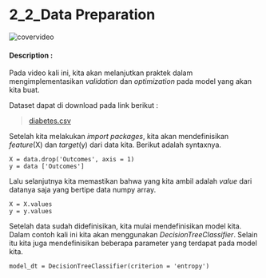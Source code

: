 # 2_2_Data Preparation

![covervideo](http://bit.ly/makeaicovervideo)

#### **Description :**

Pada video kali ini, kita akan melanjutkan praktek dalam mengimplementasikan _validation_ dan _optimization_ pada model yang akan kita buat.

Dataset dapat di download pada link berikut : <br>
> [diabetes.csv](https://www.dropbox.com/sh/zfpg3q89pe9hnia/AAC4umEKNsycG0ibVwQ4SQ4ga/diabetes.csv?dl=0)

Setelah kita melakukan _import packages_, kita akan mendefinisikan _feature_(X) dan _target_(y) dari data kita. Berikut adalah syntaxnya.

```
X = data.drop('Outcomes', axis = 1)
y = data ['Outcomes']
```

Lalu selanjutnya kita memastikan bahwa yang kita ambil adalah _value_ dari datanya saja yang bertipe data numpy array.

```
X = X.values
y = y.values
```

Setelah data sudah didefinisikan, kita mulai mendefinisikan model kita. Dalam contoh kali ini kita akan menggunakan _DecisionTreeClassifier_. Selain itu kita juga mendefinisikan beberapa parameter yang terdapat pada model kita.

```
model_dt = DecisionTreeClassifier(criterion = 'entropy')
```
